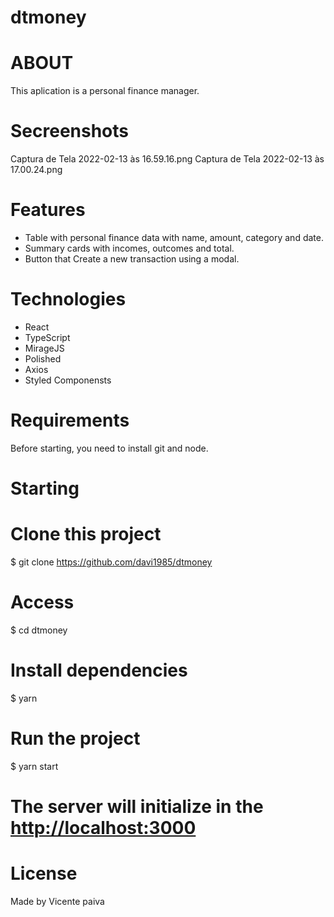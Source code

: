 # dtmoney

# ABOUT

This aplication is a personal finance manager.


# Secreenshots


Captura de Tela 2022-02-13 às 16.59.16.png
Captura de Tela 2022-02-13 às 17.00.24.png


# Features

- Table with personal finance data with name, amount, category and date.
- Summary cards with incomes, outcomes and total.
- Button that Create a new transaction using a modal.


# Technologies

- React
- TypeScript
- MirageJS
- Polished
- Axios
- Styled Componensts

# Requirements

Before starting, you need to install git and node.

# Starting

# Clone this project
$ git clone https://github.com/davi1985/dtmoney

# Access
$ cd dtmoney

# Install dependencies
$ yarn

# Run the project
$ yarn start

# The server will initialize in the <http://localhost:3000>


# License

Made by Vicente paiva
